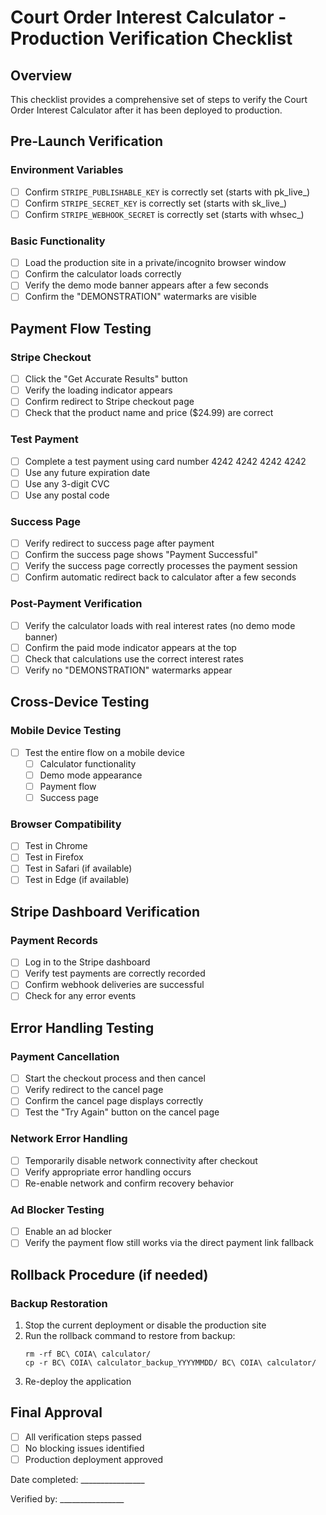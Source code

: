 # Court Order Interest Calculator - Production Verification Checklist

## Overview
This checklist provides a comprehensive set of steps to verify the Court Order Interest Calculator after it has been deployed to production.

## Pre-Launch Verification

### Environment Variables
- [ ] Confirm `STRIPE_PUBLISHABLE_KEY` is correctly set (starts with pk_live_)
- [ ] Confirm `STRIPE_SECRET_KEY` is correctly set (starts with sk_live_)
- [ ] Confirm `STRIPE_WEBHOOK_SECRET` is correctly set (starts with whsec_)

### Basic Functionality
- [ ] Load the production site in a private/incognito browser window
- [ ] Confirm the calculator loads correctly
- [ ] Verify the demo mode banner appears after a few seconds
- [ ] Confirm the "DEMONSTRATION" watermarks are visible

## Payment Flow Testing

### Stripe Checkout
- [ ] Click the "Get Accurate Results" button
- [ ] Verify the loading indicator appears
- [ ] Confirm redirect to Stripe checkout page
- [ ] Check that the product name and price ($24.99) are correct

### Test Payment
- [ ] Complete a test payment using card number 4242 4242 4242 4242
- [ ] Use any future expiration date
- [ ] Use any 3-digit CVC
- [ ] Use any postal code

### Success Page
- [ ] Verify redirect to success page after payment
- [ ] Confirm the success page shows "Payment Successful"
- [ ] Verify the success page correctly processes the payment session
- [ ] Confirm automatic redirect back to calculator after a few seconds

### Post-Payment Verification
- [ ] Verify the calculator loads with real interest rates (no demo mode banner)
- [ ] Confirm the paid mode indicator appears at the top
- [ ] Check that calculations use the correct interest rates
- [ ] Verify no "DEMONSTRATION" watermarks appear

## Cross-Device Testing

### Mobile Device Testing
- [ ] Test the entire flow on a mobile device
  - [ ] Calculator functionality
  - [ ] Demo mode appearance
  - [ ] Payment flow
  - [ ] Success page

### Browser Compatibility
- [ ] Test in Chrome
- [ ] Test in Firefox
- [ ] Test in Safari (if available)
- [ ] Test in Edge (if available)

## Stripe Dashboard Verification

### Payment Records
- [ ] Log in to the Stripe dashboard
- [ ] Verify test payments are correctly recorded
- [ ] Confirm webhook deliveries are successful
- [ ] Check for any error events

## Error Handling Testing

### Payment Cancellation
- [ ] Start the checkout process and then cancel
- [ ] Verify redirect to the cancel page
- [ ] Confirm the cancel page displays correctly
- [ ] Test the "Try Again" button on the cancel page

### Network Error Handling
- [ ] Temporarily disable network connectivity after checkout
- [ ] Verify appropriate error handling occurs
- [ ] Re-enable network and confirm recovery behavior

### Ad Blocker Testing
- [ ] Enable an ad blocker
- [ ] Verify the payment flow still works via the direct payment link fallback

## Rollback Procedure (if needed)

### Backup Restoration
1. Stop the current deployment or disable the production site
2. Run the rollback command to restore from backup:
   ```
   rm -rf BC\ COIA\ calculator/
   cp -r BC\ COIA\ calculator_backup_YYYYMMDD/ BC\ COIA\ calculator/
   ```
3. Re-deploy the application

## Final Approval

- [ ] All verification steps passed
- [ ] No blocking issues identified
- [ ] Production deployment approved

Date completed: ________________

Verified by: ________________
